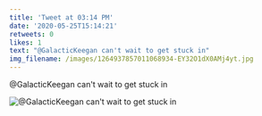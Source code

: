```yaml
---
title: 'Tweet at 03:14 PM'
date: '2020-05-25T15:14:21'
retweets: 0
likes: 1
text: "@GalacticKeegan can't wait to get stuck in"
img_filename: /images/1264937857011068934-EY32O1dX0AMj4yt.jpg
---
```

@GalacticKeegan can't wait to get stuck in

![@GalacticKeegan can't wait to get stuck in](/images/1264937857011068934-EY32O1dX0AMj4yt.jpg "@GalacticKeegan can't wait to get stuck in")